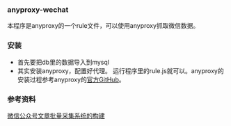### anyproxy-wechat
本程序是anyproxy的一个rule文件，可以使用anyproxy抓取微信数据。

### 安装

* 首先要把db里的数据导入到mysql
* 其实安装anyproxy，配置好代理。
运行程序里的rule.js就可以。anyproxy的安装过程参考anyproxy的[官方GitHub](https://github.com/alibaba/anyproxy)。


### 参考资料
[微信公众号文章批量采集系统的构建](https://zhuanlan.zhihu.com/p/24302048)
